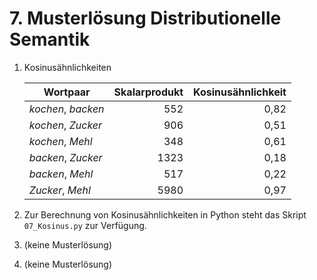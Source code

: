 # 7. Musterlösung Distributionelle Semantik

1. Kosinusähnlichkeiten

   | Wortpaar            | Skalarprodukt | Kosinusähnlichkeit |
   |---------------------|--------------:|-------------------:|
   | _kochen_, _backen_  |           552 |               0,82 |
   | _kochen_, _Zucker_  |           906 |               0,51 |
   | _kochen_, _Mehl_    |           348 |               0,61 |
   | _backen_, _Zucker_  |          1323 |               0,18 |
   | _backen_, _Mehl_    |           517 |               0,22 |
   | _Zucker_, _Mehl_    |          5980 |               0,97 |

2. Zur Berechnung von Kosinusähnlichkeiten in Python steht das Skript
   `07_Kosinus.py` zur Verfügung.
3. (keine Musterlösung)
4. (keine Musterlösung)
